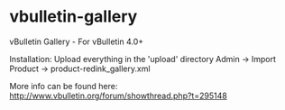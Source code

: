 vbulletin-gallery
=================

vBulletin Gallery - For vBulletin 4.0+

Installation:
Upload everything in the 'upload' directory
Admin -> Import Product -> product-redink_gallery.xml

More info can be found here: http://www.vbulletin.org/forum/showthread.php?t=295148

